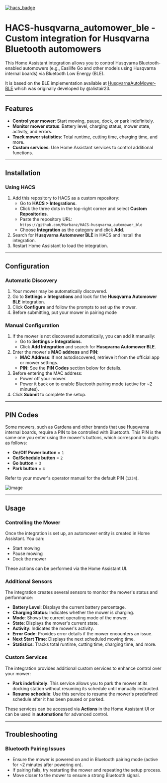 [![hacs_badge](https://img.shields.io/badge/HACS-Custom-41BDF5.svg)](https://github.com/hacs/integration)

# HACS-husqvarna_automower_ble - Custom integration for Husqvarna Bluetooth automowers

This Home Assistant integration allows you to control Husqvarna Bluetooth-enabled automowers (e.g., Easilife Go and other models using Husqvarna internal boards) via Bluetooth Low Energy (BLE).

It is based on the BLE implementation available at [HusqvarnaAutoMower-BLE](https://github.com/Marbanz/HusqvarnaAutoMower-BLE) which was originally developed by @alistair23.

---

## Features

- **Control your mower**: Start mowing, pause, dock, or park indefinitely.
- **Monitor mower status**: Battery level, charging status, mower state, activity, and errors.
- **Track mower statistics**: Total runtime, cutting time, charging time, and more.
- **Custom services**: Use Home Assistant services to control additional functions.

---

## Installation

### Using HACS

1. Add this repository to HACS as a custom repository:
   - Go to **HACS > Integrations**.
   - Click the three dots in the top-right corner and select **Custom Repositories**.
   - Paste the repository URL:  
     `https://github.com/Marbanz/HACS-husqvarna_automower_ble`
   - Choose **Integration** as the category and click **Add**.
2. Search for **Husqvarna Automower BLE** in HACS and install the integration.
3. Restart Home Assistant to load the integration.

---

## Configuration

### Automatic Discovery

1. Your mower may be automatically discovered.
2. Go to **Settings > Integrations** and look for the **Husqvarna Automower BLE** integration.
3. Click **Configure** and follow the prompts to set up the mower.
4. Before submitting, put your mower in pairing mode

### Manual Configuration

1. If the mower is not discovered automatically, you can add it manually:
   - Go to **Settings > Integrations**.
   - Click **Add Integration** and search for **Husqvarna Automower BLE**.
2. Enter the mower's **MAC address** and **PIN**:
   - **MAC Address**: If not autodiscovered, retrieve it from the official app or mower settings.
   - **PIN**: See the **PIN Codes** section below for details.
3. Before entering the MAC address:
   - Power off your mower.
   - Power it back on to enable Bluetooth pairing mode (active for ~2 minutes).
4. Click **Submit** to complete the setup.

---

## PIN Codes

Some mowers, such as Gardena and other brands that use Husqvarna internal boards, require a PIN to be controlled with Bluetooth. This PIN is the same one you enter using the mower's buttons, which correspond to digits as follows:

- **On/Off Power button** = `1`
- **Go/Schedule button** = `2`
- **Go button** = `3`
- **Park button** = `4`

Refer to your mower's operator manual for the default PIN (`1234`).

![image](https://github.com/user-attachments/assets/10c75863-a634-4686-bc4c-15bb128dcad9)

---

## Usage

### Controlling the Mower

Once the integration is set up, an automower entity is created in Home Assistant. You can:

- Start mowing
- Pause mowing
- Dock the mower

These actions can be performed via the Home Assistant UI.

### Additional Sensors

The integration creates several sensors to monitor the mower's status and performance:

- **Battery Level**: Displays the current battery percentage.
- **Charging Status**: Indicates whether the mower is charging.
- **Mode**: Shows the current operating mode of the mower.
- **State**: Displays the mower's current state.
- **Activity**: Indicates the mower's activity.
- **Error Code**: Provides error details if the mower encounters an issue.
- **Next Start Time**: Displays the next scheduled mowing time.
- **Statistics**: Tracks total runtime, cutting time, charging time, and more.

### Custom Services

The integration provides additional custom services to enhance control over your mower:

- **Park indefinitely**: This service allows you to park the mower at its docking station without resuming its schedule until manually instructed.
- **Resume schedule**: Use this service to resume the mower's predefined schedule after it has been paused or parked.

These services can be accessed via **Actions** in the Home Assistant UI or can be used in **automations** for advanced control.

---

## Troubleshooting

### Bluetooth Pairing Issues

- Ensure the mower is powered on and in Bluetooth pairing mode (active for ~2 minutes after powering on).
- If pairing fails, try restarting the mower and repeating the setup process.
- Move closer to the mower to ensure a strong Bluetooth signal.
